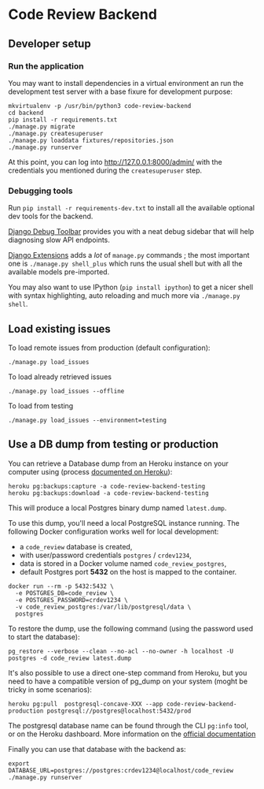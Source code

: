 # Code Review Backend

## Developer setup

### Run the application

You may want to install dependencies in a virtual environment an run the development test server with a base fixure for development purpose:

```
mkvirtualenv -p /usr/bin/python3 code-review-backend
cd backend
pip install -r requirements.txt
./manage.py migrate
./manage.py createsuperuser
./manage.py loaddata fixtures/repositories.json
./manage.py runserver
```

At this point, you can log into http://127.0.0.1:8000/admin/ with the credentials you mentioned during the `createsuperuser` step.

### Debugging tools

Run `pip install -r requirements-dev.txt` to install all the available optional dev tools for the backend.

[Django Debug Toolbar](https://django-debug-toolbar.readthedocs.io/en/latest/) provides you with a neat debug sidebar that will help diagnosing slow API endpoints.

[Django Extensions](https://django-extensions.readthedocs.io/en/latest/) adds a _lot_ of `manage.py` commands ; the most important one is `./manage.py shell_plus` which runs the usual shell but with all the available models pre-imported.

You may also want to use IPython (`pip install ipython`) to get a nicer shell with syntax highlighting, auto reloading and much more via `./manage.py shell`.

## Load existing issues

To load remote issues from production (default configuration):

```
./manage.py load_issues
```

To load already retrieved issues

```
./manage.py load_issues --offline
```

To load from testing

```
./manage.py load_issues --environment=testing
```

## Use a DB dump from testing or production

You can retrieve a Database dump from an Heroku instance on your computer using (process [documented on Heroku](https://devcenter.heroku.com/articles/heroku-postgres-import-export)):

```
heroku pg:backups:capture -a code-review-backend-testing
heroku pg:backups:download -a code-review-backend-testing
```

This will produce a local Postgres binary dump named `latest.dump`.

To use this dump, you'll need a local PostgreSQL instance running. The following Docker configuration works well for local development:

- a `code_review` database is created,
- with user/password credentials `postgres` / `crdev1234`,
- data is stored in a Docker volume named `code_review_postgres`,
- default Postgres port **5432** on the host is mapped to the container.

```
docker run --rm -p 5432:5432 \
  -e POSTGRES_DB=code_review \
  -e POSTGRES_PASSWORD=crdev1234 \
  -v code_review_postgres:/var/lib/postgresql/data \
  postgres
```

To restore the dump, use the following command (using the password used to start the database):

```
pg_restore --verbose --clean --no-acl --no-owner -h localhost -U postgres -d code_review latest.dump
```

It's also possible to use a direct one-step command from Heroku, but you need to have a compatible version of pg_dump on your system (moght be tricky in some scenarios):

```
heroku pg:pull  postgresql-concave-XXX --app code-review-backend-production postgresql://postgres@localhost:5432/prod
```

The postgresql database name can be found through the CLI `pg:info` tool, or on the Heroku dashboard. More information on the [official documentation](https://devcenter.heroku.com/articles/heroku-postgresql#pg-push-and-pg-pull)

Finally you can use that database with the backend as:

```
export DATABASE_URL=postgres://postgres:crdev1234@localhost/code_review
./manage.py runserver
```
